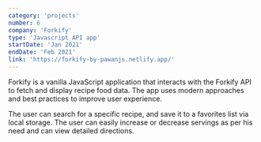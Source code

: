 ```yaml
---
category: 'projects'
number: 6
company: 'Forkify'
type: 'Javascript API app'
startDate: 'Jan 2021'
endDate: 'Feb 2021'
link: 'https://forkify-by-pawanjs.netlify.app/'
---
```


Forkify is a vanilla JavaScript application that interacts with the Forkify API to fetch and display recipe food data. The app uses modern approaches and best practices to improve user experience.

The user can search for a specific recipe, and save it to a favorites list via local storage. The user can easily increase or decrease servings as per his need and can view detailed directions.
